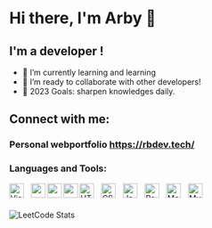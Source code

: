 # Hi there, I'm Arby 👋 

## I'm a developer !

- 🌱 I’m currently learning and learning
- 👯 I’m ready to collaborate with other developers!
- 🥅 2023 Goals: sharpen knowledges daily.

## Connect with me:
### Personal webportfolio https://rbdev.tech/

### Languages and Tools:

<img align="left" alt="Visual Studio Code" width="26px" src="https://cdn.jsdelivr.net/gh/devicons/devicon/icons/vscode/vscode-original.svg" style="padding-right:10px;" />
<img align="left" width="26px" src="https://cdn.jsdelivr.net/gh/devicons/devicon/icons/python/python-original.svg" />
<img align="left" width="26px" src="https://cdn.jsdelivr.net/gh/devicons/devicon/icons/django/django-plain.svg" />
<img align="left" width="26px" src="https://cdn.jsdelivr.net/gh/devicons/devicon/icons/fastapi/fastapi-original-wordmark.svg" />
<img align="left" alt="HTML5" width="26px" src="https://cdn.jsdelivr.net/gh/devicons/devicon/icons/html5/html5-original.svg" style="padding-right:10px;" />
<img align="left" alt="CSS3" width="26px" src="https://cdn.jsdelivr.net/gh/devicons/devicon/icons/css3/css3-original.svg" style="padding-right:10px;" />
<img align="left" alt="JavaScript" width="26px" src="https://cdn.jsdelivr.net/gh/devicons/devicon/icons/javascript/javascript-original.svg" style="padding-right:10px;" />
<img align="left" alt="React" width="26px" src="https://cdn.jsdelivr.net/gh/devicons/devicon/icons/react/react-original.svg" style="padding-right:10px;" />
<img align="left" alt="MongoDB" width="26px" src="https://cdn.jsdelivr.net/gh/devicons/devicon/icons/mongodb/mongodb-original.svg" style="padding-right:10px;" />
<img align="left" alt="MySQL" width="26px" src="https://cdn.jsdelivr.net/gh/devicons/devicon/icons/mysql/mysql-original.svg" style="padding-right:10px;" />
<br />
<br />


![LeetCode Stats](https://leetcode.card.workers.dev/ingarbi006?theme=default&font=patrick_hand&extension=null)
